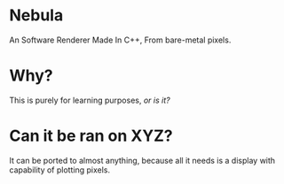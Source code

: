 # Nebula
An Software Renderer Made In C++, From bare-metal pixels.

# Why?
This is purely for learning purposes, *or is it?*

# Can it be ran on XYZ?
It can be ported to almost anything, because all it needs is a display with capability of plotting pixels.
